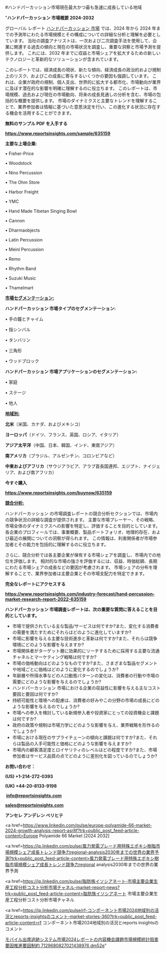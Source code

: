 #ハンドパーカッション市場現在最大かつ最も急速に成長している地域

"<strong>ハンドパーカッション 市場概要 2024-2032</strong>

グローバル レポート <a href=https://www.reportsinsights.com/sample/635159>ハンドパーカッション 市場</a> では、2024 年から 2024 年までの予測年にわたる市場規模とその構成についての詳細な分析と理解を必要としています。 当社の調査アナリストは、一次および二次調査手法を使用して、企業に関連する過去の傾向と現在の市場状況を調査し、重要な洞察と市場予測を提供します。 これには、2032 年までに収益と市場シェアを拡大​​するための新しいテクノロジーと革新的なソリューションが含まれています。

このレポートでは、経済成長の現状、新たな傾向、経済成長の政治的および規制上のリスク、およびこの成長に寄与するいくつかの要因も強調しています。 これは、企業が政府の規制、個人支出、世界的に拡大する都市化、市場動向が業界に及ぼす潜在的な影響を明確に理解するのに役立ちます。 このレポートは、市場規模、過去および現在の市場動向、将来の成長見通しの分析を含む、市場の包括的な概要を提供します。 市場のダイナミクスと主要なトレンドを理解することで、業界参加者は情報に基づいた意思決定を行い、この進化する状況に存在する機会を活用することができます。

<strong><b>無料のサンプル PDF を入手する</b></strong>

<a href=https://www.reportsinsights.com/sample/635159><strong><u>https://www.reportsinsights.com/sample/635159</u></strong></a>

<strong>主要な上場企業:</strong>

• Fisher-Price 

• Woodstock 

• Nino Percussion 

• The Ohm Store 

• Harbor Freight 

• YMC 

• Hand Made Tibetan Singing Bowl 

• Cannon 

• Dharmaobjects 

• Latin Percussion 

• Meinl Percussion 

• Remo 

• Rhythm Band 

• Suzuki Music 

• Thamelmart

<strong><u>市場セグメンテーション</u></strong><strong><u>:</u></strong>

<strong>ハンドパーカッション 市場タイプのセグメンテーション:</strong>

• 手の鐘とチャイム

• 指シンバル

• タンバリン

• 三角形

• ウッドブロック

<strong>ハンドパーカッション 市場アプリケーションのセグメンテーション:</strong>

• 家庭

• ステージ

• 他人

<strong><u>地域別</u></strong><strong><u>:</u></strong>

<strong>北米</strong>（米国、カナダ、およびメキシコ）

<strong>ヨーロッパ</strong>（ドイツ、フランス、英国、ロシア、イタリア）

<strong>アジア太平洋</strong>（中国、日本、韓国、インド、東南アジア）

<strong>南アメリカ</strong>（ブラジル、アルゼンチン、コロンビアなど）

<strong>中東およびアフリカ</strong>（サウジアラビア、アラブ首長国連邦、エジプト、ナイジェリア、および南アフリカ）

<strong>今すぐ購入</strong>

<a href=https://www.reportsinsights.com/buynow/635159><strong><u>https://www.reportsinsights.com/buynow/635159</u></strong></a>

<strong><u>競合分析:</u></strong>

ハンドパーカッション の市場調査レポートの競合分析セクションでは、市場内の競争状況の詳細な調査が提供されます。 主要な市場プレーヤー、その戦略、市場全体のダイナミクスへの影響を特定し、評価することを目的としています。 各企業のプロフィールでは、事業概要、製品ポートフォリオ、地理的存在、および最近の展開についての洞察が得られます。 この情報は、利害関係者が市場参加者とその能力を包括的に理解するのに役立ちます。

さらに、競合分析では各主要企業が保有する市場シェアを調査し、市場内での地位を評価します。 相対的な市場の強さを評価するには、収益、時価総額、長期にわたる市場シェアの成長などの要因が考慮されます。 市場シェアの分布を理解することで、業界参加者は主要企業とその市場支配力を特定できます。

<strong>完全なレポートにアクセスする</strong>

<a href=https://www.reportsinsights.com/industry-forecast/hand-percussion-market-research-report-2022-635159><strong><u><b>https://www.reportsinsights.com/industry-forecast/hand-percussion-market-research-report-2022-635159</b></u></strong></a>

<strong><b>ハンドパーカッション 市場調査レポートは、次の重要な質問に答えることを目的としています。</b></strong>
<ul>
  <li>市場で提供されている主な製品/サービスは何ですか?また、変化する消費者の需要を満たすためにそれらはどのように進化していますか?</li>
  <li>市場に影響を与える主要な技術進歩と革新は何ですか?また、それらは競争環境にどのような影響を与えますか?</li>
  <li>市場関係者がターゲット層に効果的にリーチするために採用する主要な流通チャネルとマーケティング戦略は何ですか?</li>
  <li>市場の価格動向はどのようなものですか?また、さまざまな製品セグメントや地域ごとに価格はどのように変化するのでしょうか?</li>
  <li>年齢層や所得水準などの人口動態パターンの変化は、消費者の行動や市場の需要にどのような影響を与えるのでしょうか?</li>
  <li>ハンドパーカッション 市場における企業の収益性に影響を与える主なコスト要因と要因は何ですか?</li>
  <li>持続可能性と環境への配慮は、消費者の好みやこの分野の市場の成長にどのような影響を与えるのでしょうか?</li>
  <li>市場への参入を検討している新規参入者や投資家にとっての投資機会と課題は何ですか?</li>
  <li>政府の政策や規制は市場力学にどのような影響を与え、業界戦略を形作るのでしょうか?</li>
  <li>市場における現在のサプライチェーンの傾向と課題は何ですか?また、それらは製品の入手可能性と価格にどのような影響を与えますか?</li>
  <li>市場内の顧客満足度とロイヤリティのレベルはどの程度ですか?また、市場参加者はサービス品質の点でどのように差別化を図っているのでしょうか?</li>
</ul>
<strong>お問い合わせ：</strong>

<strong>(US) +1-214-272-0393</strong>

<strong>(UK) +44-20-8133-9198</strong>

<strong> </strong><a href=info@reportsinsights.com><strong><u>info@reportsinsights.com</u></strong></a>

<a href=sales@reportsinsights.com><strong><u>sales@reportsinsights.com</u></strong></a>

<strong>アンセレ アンデレン ベリヒテ</strong>

<a href=https://www.linkedin.com/pulse/europe-polyamide-66-market-2024-growth-analysis-report-asr8f?trk=public_post_feed-article-content>Europe Polyamide 66 Market [2024 2032]</a>

<a href=https://jp.linkedin.com/pulse/風力発電ブレード用特殊エポキシ樹脂市場規模シェア成長トレンド競争力regional-analysis2030年までの世界の業界予測?trk=public_post_feed-article-content>風力発電ブレード用特殊エポキシ樹脂市場規模シェア成長トレンド競争力regional analysis2030年までの世界の業界予測</a>

<a href=https://jp.linkedin.com/pulse/脂肪族イソシアネート-市場主要企業生産工程分析コスト分析市場チャネル-market-report-news?trk=public_post_feed-article-content>脂肪族イソシアネート 市場主要企業生産工程分析コスト分析市場チャネル</a>

<a href=https://jp.linkedin.com/pulse/rf-コンポーネント市場2024地域別の活況とreports-insightsのコメント-market-stories-360?trk=public_post_feed-article-content>rf コンポーネント市場2024地域別の活況とreports insightsのコメント</a>

<a href=https://www.linkedin.com/pulse/モバイル出席追跡システム市場2024レポートの内容機会課題市場規模統計阻害要因推進要因制約-7129680827021438976-dm52e/>モバイル出席追跡システム市場2024レポートの内容機会課題市場規模統計阻害要因推進要因制約 7129680827021438976 dm52e</a>"
